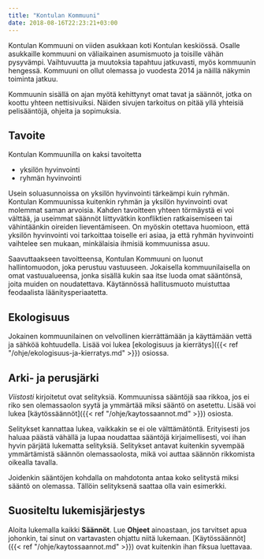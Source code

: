 ```yaml
---
title: "Kontulan Kommuuni"
date: 2018-08-16T22:23:21+03:00
---
```

Kontulan Kommuuni on viiden asukkaan koti Kontulan keskiössä. Osalle asukkaille kommuuni on väliaikainen asumismuoto ja toisille vähän pysyvämpi. Vaihtuvuutta ja muutoksia tapahtuu jatkuvasti, myös kommuunin hengessä. Kommuuni on ollut olemassa jo vuodesta 2014 ja näillä näkymin toiminta jatkuu.

Kommuunin sisällä on ajan myötä kehittynyt omat tavat ja säännöt, jotka on koottu yhteen nettisivuiksi. Näiden sivujen tarkoitus on pitää yllä yhteisiä pelisääntöjä, ohjeita ja sopimuksia.

## Tavoite
Kontulan Kommuunilla on kaksi tavoitetta

  - yksilön hyvinvointi
  - ryhmän hyvinvointi

Usein soluasunnoissa on yksilön hyvinvointi tärkeämpi kuin ryhmän. Kontulan Kommuunissa kuitenkin ryhmän ja yksilön hyvinvointi ovat molemmat saman arvoisia. Kahden tavoitteen yhteen törmäystä ei voi välttää, ja useimmat säännöt liittyvätkin konfliktien ratkaisemiseen tai vähintäänkin oireiden lieventämiseen. On myöskin otettava huomioon, että yksilön hyvinvointi voi tarkoittaa toiselle eri asiaa, ja että ryhmän hyvinvointi vaihtelee sen mukaan, minkälaisia ihmisiä kommuunissa asuu.

Saavuttaakseen tavoitteensa, Kontulan Kommuuni on luonut hallintomuodon, joka perustuu vastuuseen. Jokaisella kommuunilaisella on omat vastuualueensa, jonka sisällä kukin saa itse luoda omat sääntönsä, joita muiden on noudatettava. Käytännössä hallitusmuoto muistuttaa feodaalista läänitysperiaatetta.

## Ekologisuus
Jokainen kommuunilainen on velvollinen kierrättämään ja käyttämään vettä ja sähköä kohtuudella. Lisää voi lukea [ekologisuus ja kierrätys]({{< ref "/ohje/ekologisuus-ja-kierratys.md" >}}) osiossa.

## Arki- ja perusjärki
*Viistosti* kirjoitetut ovat selityksiä. Kommuunissa sääntöjä saa rikkoa, jos ei riko sen olemassaolon syytä ja ymmärtää miksi sääntö on asetettu. Lisää voi lukea [käytössäännöt]({{< ref "/ohje/kaytossaannot.md" >}}) osiosta.

Selitykset kannattaa lukea, vaikkakin se ei ole välttämätöntä. Erityisesti jos haluaa päästä vähällä ja lupaa noudattaa sääntöjä kirjaimellisesti, voi ihan hyvin pärjätä lukematta selityksiä. Selitykset antavat kuitenkin syvempää ymmärtämistä säännön olemassaolosta, mikä voi auttaa säännön rikkomista oikealla tavalla.

Joidenkin sääntöjen kohdalla on mahdotonta antaa koko selitystä miksi sääntö on olemassa. Tällöin selityksenä saattaa olla vain esimerkki.

## Suositeltu lukemisjärjestys
Aloita lukemalla kaikki **Säännöt**. Lue **Ohjeet** ainoastaan, jos tarvitset apua johonkin, tai sinut on vartavasten ohjattu niitä lukemaan. [Käytössäännöt]({{< ref "/ohje/kaytossaannot.md" >}}) ovat kuitenkin ihan fiksua luettavaa.
